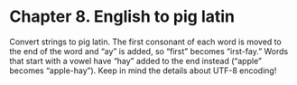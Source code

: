# Chapter 8. English to pig latin

Convert strings to pig latin. The first consonant of each word is moved to
the end of the word and “ay” is added, so “first” becomes “irst-fay.” Words
that start with a vowel have “hay” added to the end instead (“apple” becomes
“apple-hay”). Keep in mind the details about UTF-8 encoding!
